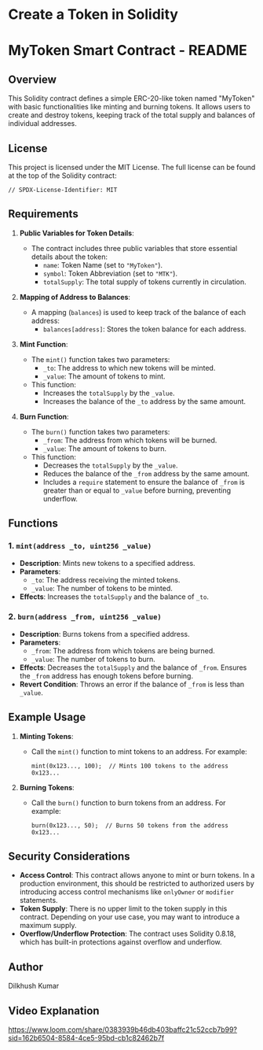 # Create a Token in Solidity
# MyToken Smart Contract - README

## Overview

This Solidity contract defines a simple ERC-20-like token named "MyToken" with basic functionalities like minting and burning tokens. It allows users to create and destroy tokens, keeping track of the total supply and balances of individual addresses.

## License
This project is licensed under the MIT License. The full license can be found at the top of the Solidity contract:
```
// SPDX-License-Identifier: MIT
```

## Requirements

1. **Public Variables for Token Details**:
    - The contract includes three public variables that store essential details about the token:
      - `name`: Token Name (set to `"MyToken"`).
      - `symbol`: Token Abbreviation (set to `"MTK"`).
      - `totalSupply`: The total supply of tokens currently in circulation.
  
2. **Mapping of Address to Balances**:
    - A mapping (`balances`) is used to keep track of the balance of each address:
      - `balances[address]`: Stores the token balance for each address.
  
3. **Mint Function**:
    - The `mint()` function takes two parameters:
      - `_to`: The address to which new tokens will be minted.
      - `_value`: The amount of tokens to mint.
    - This function:
      - Increases the `totalSupply` by the `_value`.
      - Increases the balance of the `_to` address by the same amount.

4. **Burn Function**:
    - The `burn()` function takes two parameters:
      - `_from`: The address from which tokens will be burned.
      - `_value`: The amount of tokens to burn.
    - This function:
      - Decreases the `totalSupply` by the `_value`.
      - Reduces the balance of the `_from` address by the same amount.
      - Includes a `require` statement to ensure the balance of `_from` is greater than or equal to `_value` before burning, preventing underflow.

## Functions

### 1. `mint(address _to, uint256 _value)`
- **Description**: Mints new tokens to a specified address.
- **Parameters**:
  - `_to`: The address receiving the minted tokens.
  - `_value`: The number of tokens to be minted.
- **Effects**: Increases the `totalSupply` and the balance of `_to`.

### 2. `burn(address _from, uint256 _value)`
- **Description**: Burns tokens from a specified address.
- **Parameters**:
  - `_from`: The address from which tokens are being burned.
  - `_value`: The number of tokens to burn.
- **Effects**: Decreases the `totalSupply` and the balance of `_from`. Ensures the `_from` address has enough tokens before burning.
- **Revert Condition**: Throws an error if the balance of `_from` is less than `_value`.

## Example Usage

1. **Minting Tokens**:
   - Call the `mint()` function to mint tokens to an address. For example:
     ```solidity
     mint(0x123..., 100);  // Mints 100 tokens to the address 0x123...
     ```

2. **Burning Tokens**:
   - Call the `burn()` function to burn tokens from an address. For example:
     ```solidity
     burn(0x123..., 50);  // Burns 50 tokens from the address 0x123...
     ```

## Security Considerations
- **Access Control**: This contract allows anyone to mint or burn tokens. In a production environment, this should be restricted to authorized users by introducing access control mechanisms like `onlyOwner` or `modifier` statements.
- **Token Supply**: There is no upper limit to the token supply in this contract. Depending on your use case, you may want to introduce a maximum supply.
- **Overflow/Underflow Protection**: The contract uses Solidity 0.8.18, which has built-in protections against overflow and underflow.
## Author
Dilkhush Kumar

## Video Explanation
https://www.loom.com/share/0383939b46db403baffc21c52ccb7b99?sid=162b6504-8584-4ce5-95bd-cb1c82462b7f
